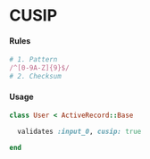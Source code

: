 # CUSIP

#### Rules

```ruby
# 1. Pattern
/^[0-9A-Z]{9}$/
# 2. Checksum
```

#### Usage

```ruby
class User < ActiveRecord::Base

  validates :input_0, cusip: true

end
```
